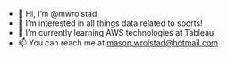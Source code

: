 - 👋 Hi, I’m @mwrolstad
- 👀 I’m interested in all things data related to sports!
- 🌱 I’m currently learning AWS technologies at Tableau!
- 📫 You can reach me at mason.wrolstad@hotmail.com

<!---
mwrolstad/mwrolstad is a ✨ special ✨ repository because its `README.md` (this file) appears on your GitHub profile.
You can click the Preview link to take a look at your changes.
--->
